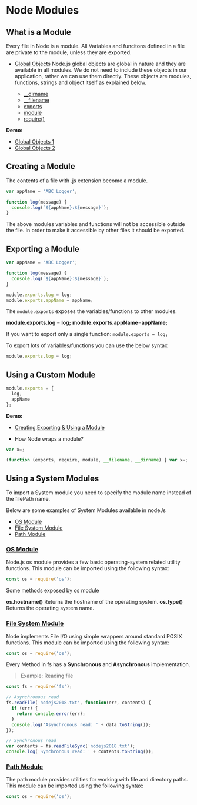 # Node Modules

## What is a Module

Every file in Node is a module. All Variables and funcitons defined in a file are private to the module, unless they are exported.

- [Global Objects](https://nodejs.org/api/globals.html#globals_global)
  Node.js global objects are global in nature and they are available in all modules. We do not need to include these objects in our application, rather we can use them directly. These objects are modules, functions, strings and object itself as explained below.

  - [\_\_dirname](https://nodejs.org/api/modules.html#modules_dirname)
  - [\_\_filename](https://nodejs.org/api/modules.html#modules_filename)
  - [exports](https://nodejs.org/api/modules.html#modules_exports)
  - [module](https://nodejs.org/api/modules.html#modules_module)
  - [require()](https://nodejs.org/api/modules.html#modules_require)

**Demo:**

- [Global Objects 1](https://github.com/icosta-cci/nodejs/tree/master/2_NodeModules/1_GlobalObjects.js)
- [Global Objects 2](https://github.com/icosta-cci/nodejs/tree/master/2_NodeModules/2_GlobalObjects.js)

## Creating a Module

The contents of a file with .js extension become a module.

```javascript
var appName = 'ABC Logger';

function log(message) {
  console.log(`${appName}:${message}`);
}
```

The above modules variables and functions will not be accessible outside the file. In order to make it accessible by other files it should be exported.

## Exporting a Module

```javascript
var appName = 'ABC Logger';

function log(message) {
  console.log(`${appName}:${message}`);
}

module.exports.log = log;
module.exports.appName = appName;
```

The `module.exports` exposes the variables/functions to other modules.

**module.exports.log = log;**
**module.exports.appName=appName;**

If you want to export only a single function:
`module.exports = log;`

To export lots of variables/functions you can use the below syntax

```javascript
module.exports.log = log;
```

## Using a Custom Module

```javascript
module.exports = {
  log,
  appName
};
```

**Demo:**

- [Creating,Exporting & Using a Module](https://github.com/icosta-cci/nodejs/tree/master/2_NodeModules/modules/app.js)

- How Node wraps a module?

```Javascript
var x=;

(function (exports, require, module, __filename, __dirname) { var x=;
```

## Using a System Modules

To import a System module you need to specify the module name instead of the filePath name.

Below are some examples of System Modules available in nodeJs

- [OS Module](https://nodejs.org/api/os.html)
- [File System Module](https://nodejs.org/api/fs.html)
- [Path Module](https://nodejs.org/api/path.html)

### [OS Module](https://github.com/icosta-cci/nodejs/blob/master/2_NodeModules/systemModules/os.js)

Node.js os module provides a few basic operating-system related utility functions. This module can be imported using the following syntax:

```javascript
const os = require('os');
```

Some methods exposed by os module

**os.hostname()** Returns the hostname of the operating system.
**os.type()** Returns the operating system name.

### [File System Module](https://github.com/icosta-cci/nodejs/blob/master/2_NodeModules/systemModules/fileSystem.js)

Node implements File I/O using simple wrappers around standard POSIX functions. This module can be imported using the following syntax:

```javascript
const os = require('os');
```

Every Method in fs has a **Synchronous** and **Asynchronous** implementation.

> Example: Reading file

```javascript
const fs = require('fs');

// Asynchronous read
fs.readFile('nodejs2018.txt', function(err, contents) {
  if (err) {
    return console.error(err);
  }
  console.log('Asynchronous read: ' + data.toString());
});

// Synchronous read
var contents = fs.readFileSync('nodejs2018.txt');
console.log('Synchronous read: ' + contents.toString());
```

### [Path Module](https://github.com/icosta-cci/nodejs/blob/master/2_NodeModules/systemModules/path.js)

The path module provides utilities for working with file and directory paths. This module can be imported using the following syntax:

```javascript
const os = require('os');
```
